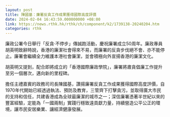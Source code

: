 ```yaml
---
layout: post
title: 陳國基：廉署反貪工作成果獲得國際高度評價
date: 2024-02-04 16:43:59.000000000 +08:00
link: https://news.rthk.hk/rthk/ch/component/k2/1739138-20240204.htm
categories: rthk
---
```


廉政公署今日舉行「反貪‧不停步」傳誠跑活動，慶祝廉署成立50周年。廉政專員胡英明致辭時說，香港的廉潔社會得來不易，而廉署的反貪步伐絕不會、亦不能停止。廉署會繼續全力維護本港社會廉潔，並會積極向外宣揚香港的廉潔文化。

胡英明又提到，配合即將成立的「香港國際廉政學院」，廉署將肅貪倡廉工作提升至另一個層次，邁向新的里程碑。

擔任主禮嘉賓的政務司司長陳國基，讚揚廉署反貪工作成果獲得國際高度評價，自1970年代開始已經透過執法、預防及教育，三管齊下打擊貪污，並取得廣大市民的支持和信任，共建香港成為全球最廉潔的城市之一；深信廉署憑著半世紀以來的豐富經驗，定能為「一國兩制」實踐行穩致遠貢獻力量，持續營造公平公正的環境，讓市民安居樂業、讓經濟健康發展。
